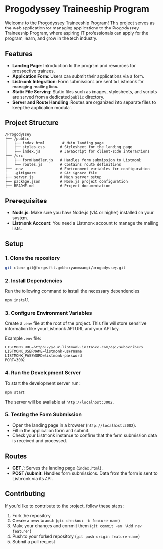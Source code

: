 # Progodyssey Traineeship Program

Welcome to the Progodyssey Traineeship Program! This project serves as the web application for managing applications to the Progodyssey Traineeship Program, where aspiring IT professionals can apply for the program, learn, and grow in the tech industry.

## Features
- **Landing Page**: Introduction to the program and resources for prospective trainees.
- **Application Form**: Users can submit their applications via a form.
- **Listmonk Integration**: Form submissions are sent to Listmonk for managing mailing lists.
- **Static File Serving**: Static files such as images, stylesheets, and scripts are served from a dedicated `public` directory.
- **Server and Route Handling**: Routes are organized into separate files to keep the application modular.

## Project Structure

```
/Progodyssey
├── /public
│   ├── index.html        # Main landing page
│   ├── styles.css       # Stylesheet for the landing page
│   ├── index.js         # JavaScript for client-side interactions
├── /src
│   ├── formHandler.js   # Handles form submission to Listmonk
│   └── routes.js        # Contains route definitions
├── .env                 # Environment variables for configuration
├── .gitignore           # Git ignore file
├── server.js            # Main server setup
├── package.json         # Node.js project configuration
├── README.md            # Project documentation

```

## Prerequisites

- **Node.js**: Make sure you have Node.js (v14 or higher) installed on your system.
- **Listmonk Account**: You need a Listmonk account to manage the mailing lists.

## Setup

### 1. Clone the repository

```bash
git clone git@forge.ftt.gmbh:ryanmwangi/progodyssey.git
```

### 2. Install Dependencies

Run the following command to install the necessary dependencies:

```bash
npm install
```

### 3. Configure Environment Variables

Create a `.env` file at the root of the project. This file will store sensitive information like your Listmonk API URL and your API key.

Example `.env` file:

```
LISTMONK_URL=https://your-listmonk-instance.com/api/subscribers
LISTMONK_USERNAME=listmonk-username
LISTMONK_PASSWORD=listmonk-password
PORT=3002
```

### 4. Run the Development Server

To start the development server, run:

```bash
npm start
```

The server will be available at `http://localhost:3002`.

### 5. Testing the Form Submission

- Open the landing page in a browser (`http://localhost:3002`).
- Fill in the application form and submit.
- Check your Listmonk instance to confirm that the form submission data is received and processed.

## Routes

- **GET /**: Serves the landing page (`index.html`).
- **POST /submit**: Handles form submissions. Data from the form is sent to Listmonk via its API.

## Contributing

If you'd like to contribute to the project, follow these steps:

1. Fork the repository
2. Create a new branch (`git checkout -b feature-name`)
3. Make your changes and commit them (`git commit -am 'Add new feature'`)
4. Push to your forked repository (`git push origin feature-name`)
5. Submit a pull request
